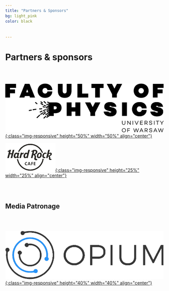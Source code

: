 ```yaml
---
title: "Partners & Sponsors"
bg: light_pink
color: black


---
```


# Partners & sponsors

<br><br>

<a href="https://www.fuw.edu.pl/faculty-of-physics-home.html">![test image size](/img/sponsors/logo_FUW.png?style=centerme){:class="img-responsive" height="50%" width="50%" align="center"}</a>

<a href="https://www.hardrockcafe.com/location/warsaw/pl/">![test image size](/img/sponsors/hard.png?style=centerme){:class="img-responsive" height="25%" width="25%" align="center"}</a>


<br><br>

## Media Patronage

<br><br>

<a href="http://opium.sh/index-pl/">![test image size](/img/sponsors/opium_logo_color_dark_bez_tla.png?style=centerme){:class="img-responsive" height="40%" width="40%" align="center"}</a>

<br><br>
